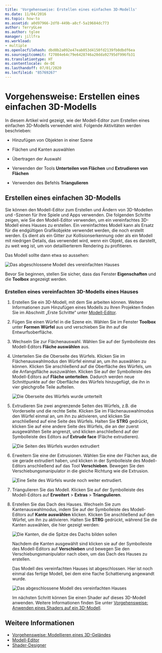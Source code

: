 ```yaml
---
title: 'Vorgehensweise: Erstellen eines einfachen 3D-Modells'
ms.date: 11/04/2016
ms.topic: how-to
ms.assetid: a0d97966-2df8-449b-a8cf-5a19684dc773
author: TerryGLee
ms.author: tglee
manager: jillfra
ms.workload:
- multiple
ms.openlocfilehash: dbd0b2a092e47eab053d4150fd2139fb0dbdf6ea
ms.sourcegitcommit: f27084e64c79e6428746a20dda92795df996fb31
ms.translationtype: HT
ms.contentlocale: de-DE
ms.lasthandoff: 07/01/2020
ms.locfileid: "85769267"
---
```

# <a name="how-to-create-a-basic-3d-model"></a>Vorgehensweise: Erstellen eines einfachen 3D-Modells

In diesem Artikel wird gezeigt, wie der Modell-Editor zum Erstellen eines einfachen 3D-Modells verwendet wird. Folgende Aktivitäten werden beschrieben:

- Hinzufügen von Objekten in einer Szene

- Flächen und Kanten auswählen

- Übertragen der Auswahl

- Verwenden der Tools **Unterteilen von Flächen** und **Extrudieren von Flächen**

- Verwenden des Befehls **Triangulieren**

## <a name="create-a-basic-3d-model"></a>Erstellen eines einfachen 3D-Modells
Sie können den Modell-Editor zum Erstellen und Ändern von 3D-Modellen und -Szenen für Ihre Spiele und Apps verwenden. Die folgenden Schritte zeigen, wie Sie den Modell-Editor verwenden, um ein vereinfachtes 3D-Modell eines Hauses zu erstellen. Ein vereinfachtes Modell kann als Ersatz für die endgültigen Grafikobjekte verwendet werden, die noch erstellt werden. Es dient als ein Gitter zur Kollisionserkennung oder als ein Modell mit niedrigen Details, das verwendet wird, wenn ein Objekt, das es darstellt, zu weit weg ist, um von detaillierterem Rendering zu profitieren.

Das Modell sollte dann etwa so aussehen:

![Das abgeschlossene Modell des vereinfachten Hauses](../designers/media/gfx_model_demo_house_final.png)

Bevor Sie beginnen, stellen Sie sicher, dass das Fenster **Eigenschaften** und die **Toolbox** angezeigt werden.

### <a name="to-create-a-simplified-3d-model-of-a-house"></a>Erstellen eines vereinfachten 3D-Modells eines Hauses

1. Erstellen Sie ein 3D-Modell, mit dem Sie arbeiten können. Weitere Informationen zum Hinzufügen eines Modells zu Ihren Projekten finden Sie im Abschnitt „Erste Schritte“ unter [Modell-Editor](../designers/model-editor.md).

2. Fügen Sie einen Würfel in die Szene ein. Wählen Sie im Fenster **Toolbox** unter **Formen** **Würfel** aus und verschieben Sie ihn auf die Entwurfsoberfläche.

3. Wechseln Sie zur Flächenauswahl. Wählen Sie auf der Symbolleiste des Modell-Editors **Fläche auswählen** aus.

4. Unterteilen Sie die Oberseite des Würfels. Klicken Sie im Flächenauswahlmodus den Würfel einmal an, um ihn auswählen zu können. Klicken Sie anschließend auf die Oberfläche des Würfels, um die Anfangsfläche auszuwählen. Klicken Sie auf der Symbolleiste des Modell-Editors auf **Fläche unterteilen**. Dadurch werden neue Schnittpunkte auf der Oberfläche des Würfels hinzugefügt, die ihn in vier gleichgroße Teile aufteilen.

    ![Die Oberseite des Würfels wurde unterteilt](../designers/media/gfx_model_demo_house_subdiv.png)

5. Extrudieren Sie zwei angrenzende Seiten des Würfels, z.B. die Vorderseite und die rechte Seite. Klicken Sie im Flächenauswahlmodus den Würfel einmal an, um ihn zu aktivieren, und klicken Sie anschließend auf eine Seite des Würfels. Halten Sie **STRG** gedrückt, klicken Sie auf eine andere Seite des Würfels, die an der zuerst ausgewählten Seite angrenzt, und klicken anschließend auf der Symbolleiste des Editors auf **Extrude face** (Fläche extrudieren).

    ![Die Seiten des Würfels wurden extrudiert](../designers/media/gfx_model_demo_house_extrude.png)

6. Erweitern Sie eine der Extrusionen. Wählen Sie eine der Flächen aus, die sie gerade extrudiert haben, und klicken in der Symbolleiste des Modell-Editors anschließend auf das Tool **Verschieben**. Bewegen Sie den Verschiebungsmanipulator in die gleiche Richtung wie die Extrusion.

    ![Eine Seite des Würfels wurde noch weiter extrudiert.](../designers/media/gfx_model_demo_house_extend.png)

7. Triangulieren Sie das Modell. Klicken Sie auf der Symbolleiste des Modell-Editors auf **Erweitert** > **Extras** > **Triangulieren**.

8. Erstellen Sie das Dach des Hauses. Wechseln Sie zum Kantenauswahlmodus, indem Sie auf der Symbolleiste des Modell-Editors auf **Kante auswählen** klicken. Klicken Sie anschließend auf den Würfel, um ihn zu aktivieren. Halten Sie **STRG** gedrückt, während Sie die Kanten auswählen, die hier gezeigt werden:

    ![Die Kanten, die die Spitze des Dachs bilden sollen](../designers/media/gfx_model_demo_house_edges.png)

    Nachdem die Kanten ausgewählt sind klicken sie auf der Symbolleiste des Modell-Editors auf **Verschieben** und bewegen Sie den Verschiebungsmanipulator nach oben, um das Dach des Hauses zu erstellen.

   Das Modell des vereinfachten Hauses ist abgeschlossen. Hier ist noch einmal das fertige Modell, bei dem eine flache Schattierung angewandt wurde.

   ![Das abgeschlossene Modell des vereinfachten Hauses](../designers/media/gfx_model_demo_house_final.png)

   Im nächsten Schritt können Sie einen Shader auf dieses 3D-Modell anwenden. Weitere Informationen finden Sie unter [Vorgehensweise: Anwenden eines Shaders auf ein 3D-Modell](../designers/how-to-apply-a-shader-to-a-3-d-model.md).

## <a name="see-also"></a>Weitere Informationen

- [Vorgehensweise: Modellieren eines 3D-Geländes](../designers/how-to-model-3-d-terrain.md)
- [Modell-Editor](../designers/model-editor.md)
- [Shader-Designer](../designers/shader-designer.md)
